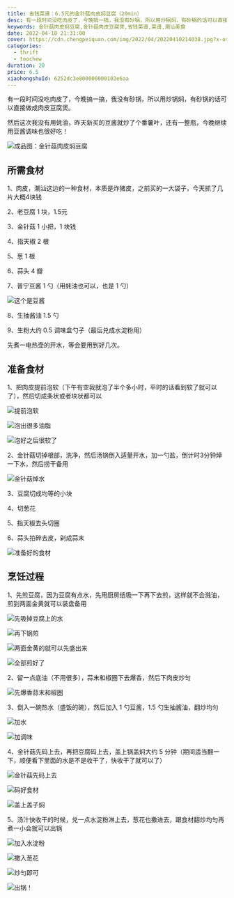 ```yaml
---
title: 省钱菜谱：6.5元的金针菇肉皮焖豆腐（20min）
desc: 有一段时间没吃肉皮了，今晚搞一搞，我没有砂锅，所以用炒锅焖，有砂锅的话可以直接做成肉皮豆腐煲。然后这次我没有用蚝油，昨天新买的豆酱就炒了个番薯叶，还有一整瓶，今晚继续用豆酱调味也很好吃！
keywords: 金针菇肉皮焖豆腐,金针菇肉皮豆腐煲,省钱菜谱,菜谱,潮汕美食
date: 2022-04-10 21:31:00
cover: https://cdn.chengpeiquan.com/img/2022/04/20220410214038.jpg?x-oss-process=image/interlace,1
categories:
  - thrift
  - teochew
duration: 20
price: 6.5
xiaohongshuId: 6252dc3e000000000102e6aa
---
```


有一段时间没吃肉皮了，今晚搞一搞，我没有砂锅，所以用炒锅焖，有砂锅的话可以直接做成肉皮豆腐煲。

然后这次我没有用蚝油，昨天新买的豆酱就炒了个番薯叶，还有一整瓶，今晚继续用豆酱调味也很好吃！

![成品图：金针菇肉皮焖豆腐](https://cdn.chengpeiquan.com/img/2022/04/20220410214104.jpg?x-oss-process=image/interlace,1)

## 所需食材

1、肉皮，潮汕这边的一种食材，本质是炸猪皮，之前买的一大袋子，今天抓了几片大概4块钱

2、老豆腐 1 块，1.5元

3、金针菇 1 小把，1 块钱

4、指天椒 2 根

5、葱 1 根

6、蒜头 4 瓣

7、普宁豆酱 1 勺（用蚝油也可以，也是 1 勺）

![这个是豆酱](https://cdn.chengpeiquan.com/img/2022/04/20220410214115.jpg?x-oss-process=image/interlace,1)

8、生抽酱油 1.5 勺

9、生粉大约 0.5 调味盒勺子（最后兑成水淀粉用）

先煮一电热壶的开水，等会要用到好几次。

## 准备食材

1、把肉皮提前泡软（下午有空我就泡了半个多小时，平时的话看到软了就可以了），然后切成条状或者块状都可以

![提前泡软](https://cdn.chengpeiquan.com/img/2022/04/20220410214110.jpg?x-oss-process=image/interlace,1)

![泡出很多油脂](https://cdn.chengpeiquan.com/img/2022/04/20220410214111.jpg?x-oss-process=image/interlace,1)

![泡好之后很软了](https://cdn.chengpeiquan.com/img/2022/04/20220410214113.jpg?x-oss-process=image/interlace,1)

2、金针菇切掉根部，洗净，然后汤锅倒入适量开水，加一勺盐，倒计时3分钟焯一下水，然后捞干备用

![金针菇焯水](https://cdn.chengpeiquan.com/img/2022/04/20220410214112.jpg?x-oss-process=image/interlace,1)

3、豆腐切成均等的小块

4、切葱花

5、指天椒去头切圈

6、蒜头拍碎去皮，剁成蒜末

![准备好的食材](https://cdn.chengpeiquan.com/img/2022/04/20220410214114.jpg?x-oss-process=image/interlace,1)

## 烹饪过程

1、先煎豆腐，因为豆腐有点水，先用厨房纸吸一下再下去煎，这样就不会溅油，煎到两面金黄就可以装盘备用

![先吸掉豆腐上的水](https://cdn.chengpeiquan.com/img/2022/04/20220410214116.jpg?x-oss-process=image/interlace,1)

![再下锅煎](https://cdn.chengpeiquan.com/img/2022/04/20220410214117.jpg?x-oss-process=image/interlace,1)

![两面金黄的就可以先盛出来](https://cdn.chengpeiquan.com/img/2022/04/20220410214118.jpg?x-oss-process=image/interlace,1)

![全部煎好了](https://cdn.chengpeiquan.com/img/2022/04/20220410214119.jpg?x-oss-process=image/interlace,1)

2、留一点底油（不用很多），蒜末和椒圈下去爆香，然后下肉皮炒匀

![先爆香蒜末和椒圈](https://cdn.chengpeiquan.com/img/2022/04/20220410214120.jpg?x-oss-process=image/interlace,1)

3、倒入一碗热水（盛饭的碗），然后加入 1 勺豆酱，1.5 勺生抽酱油，翻炒均匀

![加水](https://cdn.chengpeiquan.com/img/2022/04/20220410214121.jpg?x-oss-process=image/interlace,1)

![加调味](https://cdn.chengpeiquan.com/img/2022/04/20220410214122.jpg?x-oss-process=image/interlace,1)

4、金针菇先码上去，再把豆腐码上去，盖上锅盖焖大约 5 分钟（期间适当翻一下，顺便看下里面的水是不是收干了，快收干了就可以了）

![金针菇先码上去](https://cdn.chengpeiquan.com/img/2022/04/20220410214123.jpg?x-oss-process=image/interlace,1)

![码好食材](https://cdn.chengpeiquan.com/img/2022/04/20220410214105.jpg?x-oss-process=image/interlace,1)

![盖上盖子焖](https://cdn.chengpeiquan.com/img/2022/04/20220410214106.jpg?x-oss-process=image/interlace,1)

5、汤汁快收干的时候，兑一点水淀粉淋上去，葱花也撒进去，跟食材翻炒均匀再煮一小会就可以出锅

![加入水淀粉](https://cdn.chengpeiquan.com/img/2022/04/20220410214107.jpg?x-oss-process=image/interlace,1)

![撒入葱花](https://cdn.chengpeiquan.com/img/2022/04/20220410214108.jpg?x-oss-process=image/interlace,1)

![炒匀即可](https://cdn.chengpeiquan.com/img/2022/04/20220410214109.jpg?x-oss-process=image/interlace,1)

![出锅！](https://cdn.chengpeiquan.com/img/2022/04/20220410214103.jpg?x-oss-process=image/interlace,1)
